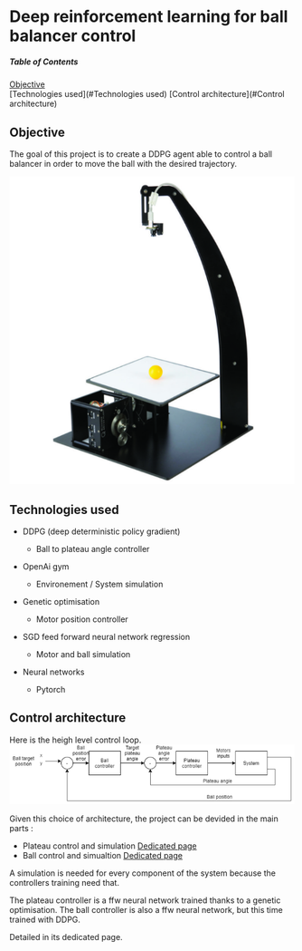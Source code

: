 # Deep reinforcement learning for ball balancer control
##### Table of Contents

[Objective](#Objective)  
[Technologies used](#Technologies used) 
[Control architecture](#Control architecture) 

## Objective

The goal of this project is to create a DDPG agent able to control a ball balancer in order to move the ball with the desired trajectory.

![alt text](misc/bb.PNG)

## Technologies used

* DDPG (deep deterministic policy gradient)
    * Ball to plateau angle controller
    
* OpenAi gym
    * Environement / System simulation
    
* Genetic optimisation
    * Motor position controller
  
* SGD feed forward neural network regression
  * Motor and ball simulation
  
* Neural networks
  * Pytorch
  
## Control architecture

Here is the heigh level control loop.
![alt text](misc/controlArchi.png)

Given this choice of architecture, the project can be devided in the main parts :
* Plateau control and simulation [Dedicated page](/https://github.com/BenInTheBox/DRL-AI-Robotics/tree/main/python_code/src/motor_simulation)
* Ball control and simualtion [Dedicated page](/https://github.com/BenInTheBox/DRL-AI-Robotics/tree/main/python_code/src/ball_simulation)

A simulation is needed for every component of the system because the controllers training need that.

The plateau controller is a ffw neural network trained thanks to a genetic optimisation. 
The ball controller is also a ffw neural network, but this time trained with DDPG.

Detailed in its dedicated page.